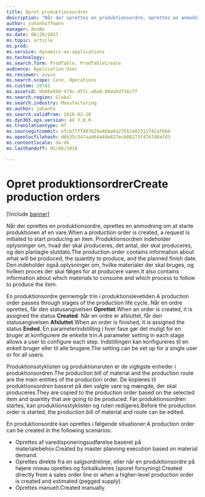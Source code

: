 ```yaml
---
title: Opret produktionsordrer
description: "Når der oprettes en produktionsordre, oprettes en anmodning om at starte produktionen af en vare. Produktionsordren indeholder oplysninger om, hvad der skal produceres, det antal, der skal produceres, og den planlagte slutdato. Den indeholder også oplysninger om, hvilke materialer der skal bruges, og hvilken proces der skal følges for at producere varen."
author: johanhoffmann
manager: AnnBe
ms.date: 06/20/2017
ms.topic: article
ms.prod: 
ms.service: dynamics-ax-applications
ms.technology: 
ms.search.form: ProdTable, ProdTableCreate
audience: Application User
ms.reviewer: yuyus
ms.search.scope: Core, Operations
ms.custom: 19741
ms.assetid: bbb6e69d-479c-45fc-a0a8-66da5df16c7f
ms.search.region: Global
ms.search.industry: Manufacturing
ms.author: johanho
ms.search.validFrom: 2016-02-28
ms.dyn365.ops.version: AX 7.0.0
ms.translationtype: HT
ms.sourcegitcommit: efcb77ff883b29a4bbaba27551e02311742afbbd
ms.openlocfilehash: d6b35c347aad64a44e827ecb86273f4767d8afd3
ms.contentlocale: da-dk
ms.lasthandoff: 05/08/2018

---
```


# <a name="create-production-orders"></a><span data-ttu-id="ba272-105">Opret produktionsordrer</span><span class="sxs-lookup"><span data-stu-id="ba272-105">Create production orders</span></span>

[!include [banner](../includes/banner.md)]

<span data-ttu-id="ba272-106">Når der oprettes en produktionsordre, oprettes en anmodning om at starte produktionen af en vare.</span><span class="sxs-lookup"><span data-stu-id="ba272-106">When a production order is created, a request is initiated to start producing an item.</span></span> <span data-ttu-id="ba272-107">Produktionsordren indeholder oplysninger om, hvad der skal produceres, det antal, der skal produceres, og den planlagte slutdato.</span><span class="sxs-lookup"><span data-stu-id="ba272-107">The production order contains information about what will be produced, the quantity to produce, and the planned finish date.</span></span> <span data-ttu-id="ba272-108">Den indeholder også oplysninger om, hvilke materialer der skal bruges, og hvilken proces der skal følges for at producere varen.</span><span class="sxs-lookup"><span data-stu-id="ba272-108">It also contains information about which materials to consume and which process to follow to produce the item.</span></span>

<span data-ttu-id="ba272-109">En produktionsordre gennemgår trin i produktionslevetiden.</span><span class="sxs-lookup"><span data-stu-id="ba272-109">A production order passes through stages of the production life cycle.</span></span> <span data-ttu-id="ba272-110">Når en ordre oprettes, får den statusangivelsen **Oprettet**.</span><span class="sxs-lookup"><span data-stu-id="ba272-110">When an order is created, it is assigned the status **Created**.</span></span> <span data-ttu-id="ba272-111">Når en ordre er afsluttet, får den statusangivelsen **Afsluttet**.</span><span class="sxs-lookup"><span data-stu-id="ba272-111">When an order is finished, it is assigned the status **Ended**.</span></span> <span data-ttu-id="ba272-112">En parameterindstilling i hver fase gør det muligt for en bruger at konfigurere de enkelte trin.</span><span class="sxs-lookup"><span data-stu-id="ba272-112">A parameter setting in each stage allows a user to configure each step.</span></span> <span data-ttu-id="ba272-113">Indstillingen kan konfigureres til en enkelt bruger eller til alle brugere.</span><span class="sxs-lookup"><span data-stu-id="ba272-113">The setting can be set up for a single user or for all users.</span></span>

<span data-ttu-id="ba272-114">Produktionsstyklisten og produktionsruten er de vigtigste enheder i produktionsordren.</span><span class="sxs-lookup"><span data-stu-id="ba272-114">The production bill of material and the production route are the main entities of the production order.</span></span> <span data-ttu-id="ba272-115">De kopieres til produktionsordren baseret på den valgte vare og mængde, der skal produceres.</span><span class="sxs-lookup"><span data-stu-id="ba272-115">They are copied to the production order based on the selected item and quantity that are going to be produced.</span></span> <span data-ttu-id="ba272-116">Før produktionsordren startes, kan produktionsstyklisten og ruten redigeres.</span><span class="sxs-lookup"><span data-stu-id="ba272-116">Before the production order is started, the production bill of material and route can be edited.</span></span>

<span data-ttu-id="ba272-117">En produktionsordre kan oprettes i følgende situationer:</span><span class="sxs-lookup"><span data-stu-id="ba272-117">A production order can be created in the following scenarios:</span></span>

-   <span data-ttu-id="ba272-118">Oprettes af varedisponeringsudførelse baseret på materialebehov.</span><span class="sxs-lookup"><span data-stu-id="ba272-118">Created by master planning execution based on material demand.</span></span>
-   <span data-ttu-id="ba272-119">Oprettes direkte fra en salgsordrelinje, eller når en produktionsordre på højere niveau oprettes og forkalkuleres (sporet forsyning).</span><span class="sxs-lookup"><span data-stu-id="ba272-119">Created directly from a sales order line or when a higher-level production order is created and estimated (pegged supply).</span></span>
-   <span data-ttu-id="ba272-120">Oprettes manuelt.</span><span class="sxs-lookup"><span data-stu-id="ba272-120">Created manually.</span></span>





